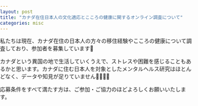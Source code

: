 ```yaml
---
layout: post
title: "カナダ在住日本人の文化適応とこころの健康に関するオンライン調査について"
categories: misc
---
```


私たちは現在、カナダ在住の日本人の方々の移住経験やこころの健康について調査しており、参加者を募集しています📣

カナダという異国の地で生活していくうえで、ストレスや困難を感じることもあるかと思います。カナダに住む日本人を対象としたメンタルヘルス研究はほとんどなく、データや知見が足りていません👩‍💻👨‍💻

応募条件をすべて満たす方は、ご参加・ご協力のほどよろしくお願いいたします。



<html lang="en">
<head>
    <meta charset="UTF-8">
    <meta name="viewport" content="width=device-width, initial-scale=1.0">
    <title>PDF</title>
    <style>
        body, html {
            margin: 0;
            padding: 0;
            height: 100%;
        }

        .pdf-container {
            width: 100%;
            height: 100vh;
            overflow: hidden;
        }

        iframe {
            width: 100%;
            height: 100%;
            border: none;
        }
    </style>
</head>
<body>

<div class="pdf-container">
    <iframe src="https://acculturationproject.github.io/assets/pdf/Cultural_Adjustment_and_Mental_Health Study_of_Japanese_Residents_in_Canada.pdf" allowfullscreen></iframe>
</div>

</body>
</html>
